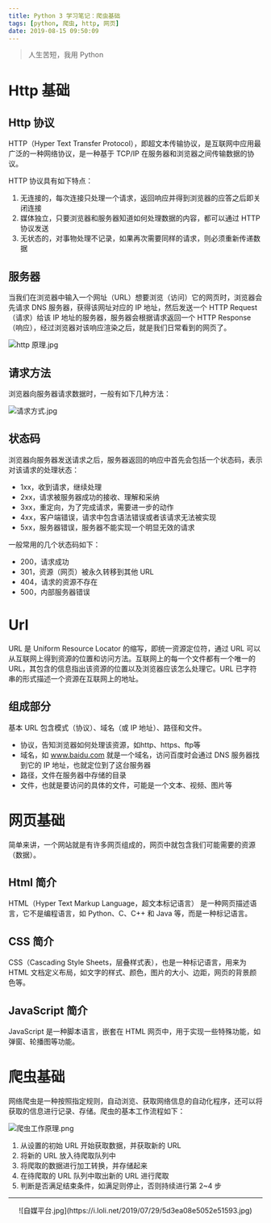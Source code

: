 ```yaml
---
title: Python 3 学习笔记：爬虫基础
tags: [python, 爬虫, http, 网页]
date: 2019-08-15 09:50:09
---
```


> 人生苦短，我用 Python

# Http 基础

## Http 协议

HTTP（Hyper Text Transfer Protocol），即超文本传输协议，是互联网中应用最广泛的一种网络协议，是一种基于 TCP/IP 在服务器和浏览器之间传输数据的协议。

HTTP 协议具有如下特点：

1. 无连接的，每次连接只处理一个请求，返回响应并得到浏览器的应答之后即关闭连接
2. 媒体独立，只要浏览器和服务器知道如何处理数据的内容，都可以通过 HTTP 协议发送
3. 无状态的，对事物处理不记录，如果再次需要同样的请求，则必须重新传递数据

## 服务器

当我们在浏览器中输入一个网址（URL）想要浏览（访问）它的网页时，浏览器会先请求 DNS 服务器，获得该网址对应的 IP 地址，然后发送一个 HTTP Request（请求）给该 IP 地址的服务器，服务器会根据请求返回一个 HTTP Response（响应），经过浏览器对该响应渲染之后，就是我们日常看到的网页了。

![http 原理.jpg](https://i.loli.net/2019/08/06/7KBQblSYZRtgnsm.png)

## 请求方法

浏览器向服务器请求数据时，一般有如下几种方法：

![请求方式.jpg](https://i.loli.net/2019/08/06/Su1ZHexVgJI7OBv.jpg)

## 状态码

浏览器向服务器发送请求之后，服务器返回的响应中首先会包括一个状态码，表示对该请求的处理状态：

- 1xx，收到请求，继续处理
- 2xx，请求被服务器成功的接收、理解和采纳
- 3xx，重定向，为了完成请求，需要进一步的动作
- 4xx，客户端错误，请求中包含语法错误或者该请求无法被实现
- 5xx，服务器错误，服务器不能实现一个明显无效的请求

一般常用的几个状态码如下：

- 200，请求成功
- 301，资源（网页）被永久转移到其他 URL
- 404，请求的资源不存在
- 500，内部服务器错误

# Url

URL 是 Uniform Resource Locator 的缩写，即统一资源定位符，通过 URL 可以从互联网上得到资源的位置和访问方法。互联网上的每一个文件都有一个唯一的 URL，其包含的信息指出该资源的位置以及浏览器应该怎么处理它。URL 已字符串的形式描述一个资源在互联网上的地址。

## 组成部分

基本 URL 包含模式（协议）、域名（或 IP 地址）、路径和文件。

- 协议，告知浏览器如何处理该资源，如http、https、ftp等
- 域名，如 www.baidu.com 就是一个域名，访问百度时会通过 DNS 服务器找到它的 IP 地址，也就定位到了这台服务器
- 路径，文件在服务器中存储的目录
- 文件，也就是要访问的具体的文件，可能是一个文本、视频、图片等

# 网页基础

简单来讲，一个网站就是有许多网页组成的，网页中就包含我们可能需要的资源（数据）。

## Html 简介

HTML（Hyper Text Markup Language，超文本标记语言） 是一种网页描述语言，它不是编程语言，如 Python、C、C++ 和 Java 等，而是一种标记语言。

## CSS 简介

CSS（Cascading Style Sheets，层叠样式表），也是一种标记语言，用来为 HTML 文档定义布局，如文字的样式、颜色，图片的大小、边距，网页的背景颜色等。

## JavaScript 简介

JavaScript 是一种脚本语言，嵌套在 HTML 网页中，用于实现一些特殊功能，如弹窗、轮播图等功能。

# 爬虫基础

网络爬虫是一种按照指定规则，自动浏览、获取网络信息的自动化程序，还可以将获取的信息进行记录、存储。爬虫的基本工作流程如下：

![爬虫工作原理.png](https://i.loli.net/2019/08/06/HUSqBARYiWFcIJQ.png)

1. 从设置的初始 URL 开始获取数据，并获取新的 URL
2. 将新的 URL 放入待爬取队列中
3. 将爬取的数据进行加工转换，并存储起来
4. 在待爬取的 URL 队列中取出新的 URL 进行爬取
5. 判断是否满足结束条件，如满足则停止，否则持续进行第 2~4 步





------

<div align="center">
    ![自媒平台.jpg](https://i.loli.net/2019/07/29/5d3ea08e5052e51593.jpg)
</div>

